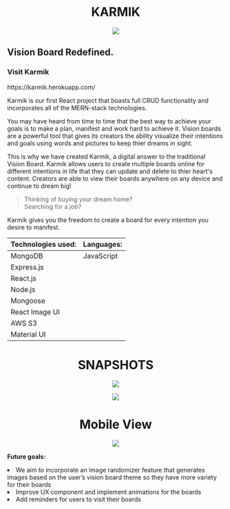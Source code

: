 
<h1 align="center">KARMIK</h1>


<p align="center">
<!-- <img src ="https://i.imgur.com/dSBMO79.png" /> -->
<img src ="https://imgur.com/WimygmP.png" />
</p>

<h2>Vision Board Redefined.</h2>

<h3>Visit Karmik</h3>
https://karmik.herokuapp.com/

Karmik is our first React project that boasts full CRUD functionality and incorporates all of the MERN-stack technologies. 

You may have heard from time to time that the best way to achieve your goals is to make a plan, manifest and work hard to achieve it. Vision boards are a powerful tool that gives its creators the ability visualize their intentions and goals using words and pictures to keep thier dreams in sight. 

This is why we have created Karmik, a digital answer to the traditional Vision Board. Karmik allows users to create multiple boards online for different intentions in life that they can update and delete to thier heart's content. Creators are able to view their boards anywhere on any device and continue to dream big! 

>Thinking of buying your dream home? <br />
>Searching for a job? 

Karmik gives you the freedom to create a board for every intention you desire to manifest.<br />

<p align="center">

**Technologies used:** |    **Languages:**
-----------------------|--------------------
 |     MongoDB        |     JavaScript   |
  |     Express.js      |               |
  |     React.js        |             |
   |    Node.js         |              |     
   |    Mongoose     |                 |  
 |    React Image UI     |                 |  
  |    AWS S3    |                 |  
   |    Material UI     |                 |  

</p>

**<h1 align="center">SNAPSHOTS</h1>**

<p align="center">
<img src="https://i.imgur.com/IICvEAJ.png" />
</p>

<p align="center">
<img src="https://i.imgur.com/p6o36XQ.png" />
</p>

**<h1 align="center">Mobile View</h1>**

<p align="center">
<img src="https://i.imgur.com/cy5DS6n.png" />
</p>

**Future goals:**

<li>We aim to incorporate an image randomizer feature that generates images based on the user’s vision board theme so they have more variety for their    boards</li>
<li>Improve UX component and implement animations for the boards</li>
<li>Add reminders for users to visit their boards</li>
